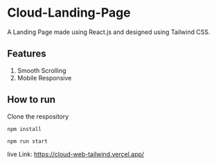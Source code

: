 # Cloud-Landing-Page

A Landing Page made using React.js and designed using Tailwind CSS.

## Features
1. Smooth Scrolling
2. Mobile Responsive

## How to run

Clone the respository

```
npm install
```

```
npm run start
```

live Link: https://cloud-web-tailwind.vercel.app/
